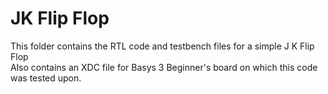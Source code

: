 # JK Flip Flop
This folder contains the RTL code and testbench files for a simple J K Flip Flop <br>
Also contains an XDC file for Basys 3 Beginner's board on which this code was tested upon.
